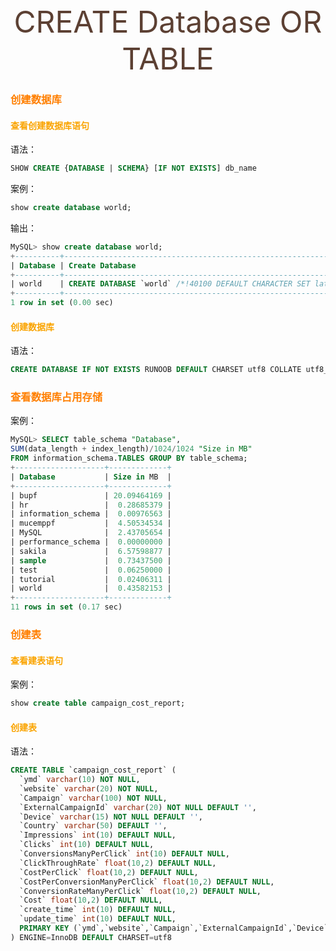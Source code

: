 <center><font color=#5C4033 size=30>CREATE Database OR TABLE</font></center>

### <font color=#FF7F00>创建数据库</font>

#### <font color=#FAA400>查看创建数据库语句</font>

语法：
```sql
SHOW CREATE {DATABASE | SCHEMA} [IF NOT EXISTS] db_name
```
案例：
```sql
show create database world;
```
输出：
```sql
MySQL> show create database world;
+----------+------------------------------------------------------------------+
| Database | Create Database                                                  |
+----------+------------------------------------------------------------------+
| world    | CREATE DATABASE `world` /*!40100 DEFAULT CHARACTER SET latin1 */ | 
+----------+------------------------------------------------------------------+
1 row in set (0.00 sec)
```

#### <font color=#FAA400>创建数据库</font>
语法：
```sql
CREATE DATABASE IF NOT EXISTS RUNOOB DEFAULT CHARSET utf8 COLLATE utf8_general_ci;
```

### <font color=#FF7F00>查看数据库占用存储</font>
案例：
```sql
MySQL> SELECT table_schema "Database", 
SUM(data_length + index_length)/1024/1024 "Size in MB" 
FROM information_schema.TABLES GROUP BY table_schema;
+--------------------+-------------+
| Database           | Size in MB  |
+--------------------+-------------+
| bupf               | 20.09464169 |
| hr                 |  0.28685379 |
| information_schema |  0.00976563 |
| mucemppf           |  4.50534534 |
| MySQL              |  2.43705654 |
| performance_schema |  0.00000000 |
| sakila             |  6.57598877 |
| sample             |  0.73437500 |
| test               |  0.06250000 |
| tutorial           |  0.02406311 |
| world              |  0.43582153 |
+--------------------+-------------+
11 rows in set (0.17 sec)
```


### <font color=#FF7F00>创建表</font>

#### <font color=#FAA400>查看建表语句</font>

案例：
```sql
show create table campaign_cost_report;
```

#### <font color=#FAA400>创建表</font>
语法：
```sql
CREATE TABLE `campaign_cost_report` (
  `ymd` varchar(10) NOT NULL,
  `website` varchar(20) NOT NULL,
  `Campaign` varchar(100) NOT NULL,
  `ExternalCampaignId` varchar(20) NOT NULL DEFAULT '',
  `Device` varchar(15) NOT NULL DEFAULT '',
  `Country` varchar(50) DEFAULT '',
  `Impressions` int(10) DEFAULT NULL,
  `Clicks` int(10) DEFAULT NULL,
  `ConversionsManyPerClick` int(10) DEFAULT NULL,
  `ClickThroughRate` float(10,2) DEFAULT NULL,
  `CostPerClick` float(10,2) DEFAULT NULL,
  `CostPerConversionManyPerClick` float(10,2) DEFAULT NULL,
  `ConversionRateManyPerClick` float(10,2) DEFAULT NULL,
  `Cost` float(10,2) DEFAULT NULL,
  `create_time` int(10) DEFAULT NULL,
  `update_time` int(10) DEFAULT NULL,
  PRIMARY KEY (`ymd`,`website`,`Campaign`,`ExternalCampaignId`,`Device`)
) ENGINE=InnoDB DEFAULT CHARSET=utf8
```

